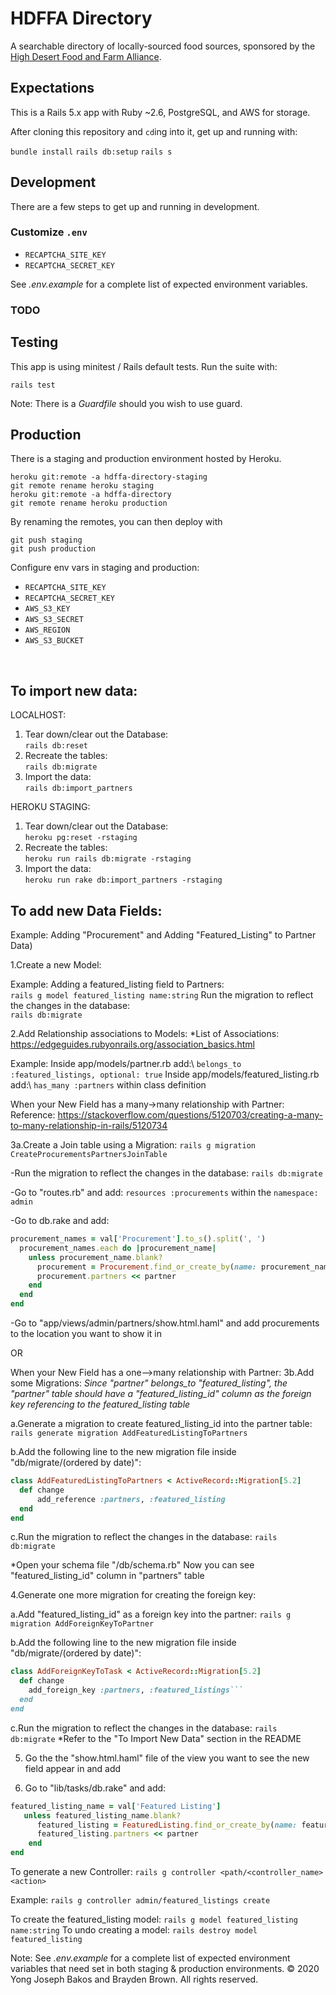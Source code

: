 # HDFFA Directory

A searchable directory of locally-sourced food sources, sponsored by the
[High Desert Food and Farm Alliance](https://www.hdffa.org).

## Expectations

This is a Rails 5.x app with Ruby \~2.6, PostgreSQL, and AWS for storage.

After cloning this repository and `cd`ing into it, get up and running with:

`bundle install`
`rails db:setup`
`rails s`

## Development

There are a few steps to get up and running in development.

### Customize `.env`

* `RECAPTCHA_SITE_KEY`
* `RECAPTCHA_SECRET_KEY`

See _.env.example_ for a complete list of expected environment variables.

### TODO

## Testing

This app is using minitest / Rails default tests. Run the suite with:

`rails test`

Note: There is a _Guardfile_ should you wish to use guard.

## Production

There is a staging and production environment hosted by Heroku.

```
heroku git:remote -a hdffa-directory-staging
git remote rename heroku staging
heroku git:remote -a hdffa-directory
git remote rename heroku production
```

By renaming the remotes, you can then deploy with

```
git push staging
git push production
```

Configure env vars in staging and production:

* `RECAPTCHA_SITE_KEY`
* `RECAPTCHA_SECRET_KEY`
* `AWS_S3_KEY`
* `AWS_S3_SECRET`
* `AWS_REGION`
* `AWS_S3_BUCKET`

<br>

## To import new data:

LOCALHOST:
1. Tear down/clear out the Database:\
 `rails db:reset`
2. Recreate the tables:\
`rails db:migrate`
3. Import the data:\
`rails db:import_partners`

HEROKU STAGING:
1. Tear down/clear out the Database:\
`heroku pg:reset -rstaging`
2. Recreate the tables:\
`heroku run rails db:migrate -rstaging`
3. Import the data:\
`heroku run rake db:import_partners -rstaging`

## To add new Data Fields:
Example: 
Adding "Procurement" and Adding "Featured_Listing" to Partner Data) 

1.Create a new Model: 

Example: 
Adding a featured_listing field to Partners:\
`rails g model featured_listing name:string`
Run the migration to reflect the changes in the database:\
`rails db:migrate`

2.Add Relationship associations to Models:
*List of Associations: https://edgeguides.rubyonrails.org/association_basics.html

Example: 
Inside app/models/partner.rb add:\ 
`belongs_to :featured_listings, optional: true` 
Inside app/models/featured_listing.rb add:\ 
`has_many :partners` within class definition

When your New Field has a many->many relationship with Partner: 
Reference: https://stackoverflow.com/questions/5120703/creating-a-many-to-many-relationship-in-rails/5120734

3a.Create a Join table using a Migration: 
`rails g migration CreateProcurementsPartnersJoinTable`

  -Run the migration to reflect the changes in the database:
`rails db:migrate`

  -Go to "routes.rb" and add: 
`resources :procurements` within the `namespace: admin`

  -Go to db.rake and add:
```ruby
procurement_names = val['Procurement'].to_s().split(', ')
  procurement_names.each do |procurement_name|
    unless procurement_name.blank?
      procurement = Procurement.find_or_create_by(name: procurement_name)
      procurement.partners << partner
    end
  end
end 
```

  -Go to "app/views/admin/partners/show.html.haml" and add procurements to the location you want to show it in

OR

When your New Field has a one-->many relationship with Partner:
3b.Add some Migrations:
*Since "partner" belongs_to "featured_listing", the "partner" table should have a "featured_listing_id" column as the foreign key
referencing to the featured_listing table*

a.Generate a migration to create featured_listing_id into the partner table:
```rails generate migration AddFeaturedListingToPartners```

b.Add the following line to the new migration file inside "db/migrate/(ordered by date)":

```ruby
class AddFeaturedListingToPartners < ActiveRecord::Migration[5.2]
  def change
      add_reference :partners, :featured_listing
  end
end
```

c.Run the migration to reflect the changes in the database:
```rails db:migrate```

*Open your schema file "/db/schema.rb" Now you can see "featured_listing_id" column in "partners" table

4.Generate one more migration for creating the foreign key:

a.Add "featured_listing_id" as a foreign key into the partner:
```rails g migration AddForeignKeyToPartner```

b.Add the following line to the new migration file inside "db/migrate/(ordered by date)":
```ruby
class AddForeignKeyToTask < ActiveRecord::Migration[5.2]
  def change
    add_foreign_key :partners, :featured_listings```
  end
end
```
c.Run the migration to reflect the changes in the database:
```rails db:migrate```
*Refer to the "To Import New Data" section in the README

5. Go the the "show.html.haml" file of the view you want to see the new field appear in and add

6. Go to "lib/tasks/db.rake" and add:
```ruby
featured_listing_name = val['Featured Listing']
   unless featured_listing_name.blank?
      featured_listing = FeaturedListing.find_or_create_by(name: featured_listing_name)
      featured_listing.partners << partner
    end
end
```

To generate a new Controller:
`rails g controller <path/<controller_name> <action>`

Example: 
`rails g controller admin/featured_listings create`


To create the featured_listing model:
`rails g model featured_listing name:string`
To undo  creating a model:
`rails destroy model featured_listing`

Note: See _.env.example_ for a complete list of expected environment
variables that need set in both staging & production environments.
&copy; 2020 Yong Joseph Bakos and Brayden Brown. All rights reserved.
